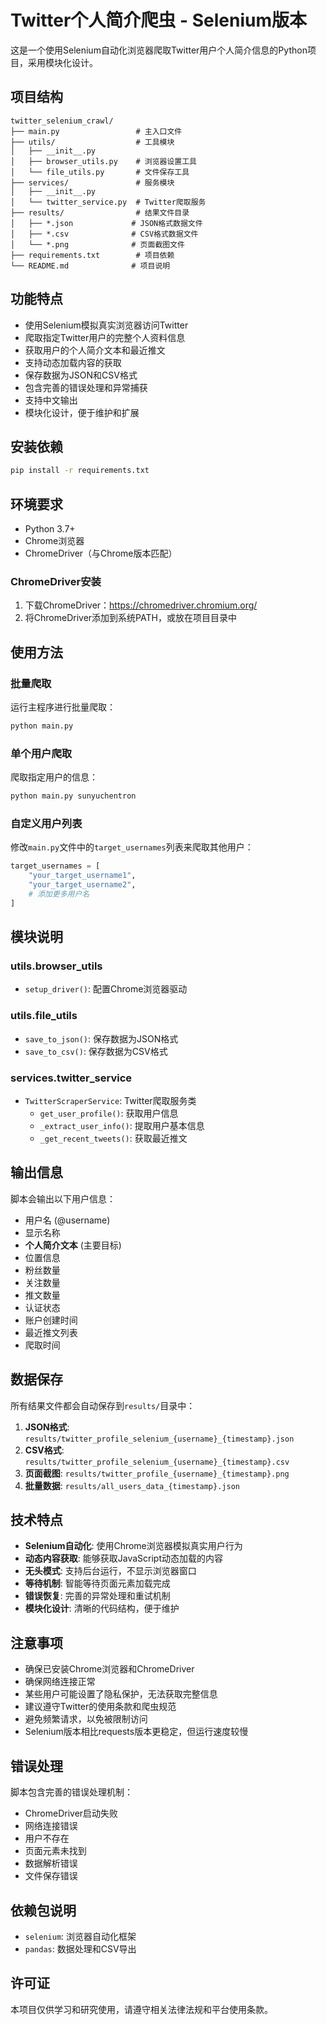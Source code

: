 # Twitter个人简介爬虫 - Selenium版本

这是一个使用Selenium自动化浏览器爬取Twitter用户个人简介信息的Python项目，采用模块化设计。

## 项目结构

```
twitter_selenium_crawl/
├── main.py                 # 主入口文件
├── utils/                  # 工具模块
│   ├── __init__.py
│   ├── browser_utils.py    # 浏览器设置工具
│   └── file_utils.py       # 文件保存工具
├── services/               # 服务模块
│   ├── __init__.py
│   └── twitter_service.py  # Twitter爬取服务
├── results/                # 结果文件目录
│   ├── *.json             # JSON格式数据文件
│   ├── *.csv              # CSV格式数据文件
│   └── *.png              # 页面截图文件
├── requirements.txt        # 项目依赖
└── README.md              # 项目说明
```

## 功能特点

- 使用Selenium模拟真实浏览器访问Twitter
- 爬取指定Twitter用户的完整个人资料信息
- 获取用户的个人简介文本和最近推文
- 支持动态加载内容的获取
- 保存数据为JSON和CSV格式
- 包含完善的错误处理和异常捕获
- 支持中文输出
- 模块化设计，便于维护和扩展

## 安装依赖

```bash
pip install -r requirements.txt
```

## 环境要求

- Python 3.7+
- Chrome浏览器
- ChromeDriver（与Chrome版本匹配）

### ChromeDriver安装

1. 下载ChromeDriver：https://chromedriver.chromium.org/
2. 将ChromeDriver添加到系统PATH，或放在项目目录中

## 使用方法

### 批量爬取

运行主程序进行批量爬取：

```bash
python main.py
```

### 单个用户爬取

爬取指定用户的信息：

```bash
python main.py sunyuchentron
```

### 自定义用户列表

修改`main.py`文件中的`target_usernames`列表来爬取其他用户：

```python
target_usernames = [
    "your_target_username1",
    "your_target_username2",
    # 添加更多用户名
]
```

## 模块说明

### utils.browser_utils
- `setup_driver()`: 配置Chrome浏览器驱动

### utils.file_utils
- `save_to_json()`: 保存数据为JSON格式
- `save_to_csv()`: 保存数据为CSV格式

### services.twitter_service
- `TwitterScraperService`: Twitter爬取服务类
  - `get_user_profile()`: 获取用户信息
  - `_extract_user_info()`: 提取用户基本信息
  - `_get_recent_tweets()`: 获取最近推文

## 输出信息

脚本会输出以下用户信息：

- 用户名 (@username)
- 显示名称
- **个人简介文本** (主要目标)
- 位置信息
- 粉丝数量
- 关注数量
- 推文数量
- 认证状态
- 账户创建时间
- 最近推文列表
- 爬取时间

## 数据保存

所有结果文件都会自动保存到`results/`目录中：

1. **JSON格式**: `results/twitter_profile_selenium_{username}_{timestamp}.json`
2. **CSV格式**: `results/twitter_profile_selenium_{username}_{timestamp}.csv`
3. **页面截图**: `results/twitter_profile_{username}_{timestamp}.png`
4. **批量数据**: `results/all_users_data_{timestamp}.json`

## 技术特点

- **Selenium自动化**: 使用Chrome浏览器模拟真实用户行为
- **动态内容获取**: 能够获取JavaScript动态加载的内容
- **无头模式**: 支持后台运行，不显示浏览器窗口
- **等待机制**: 智能等待页面元素加载完成
- **错误恢复**: 完善的异常处理和重试机制
- **模块化设计**: 清晰的代码结构，便于维护

## 注意事项

- 确保已安装Chrome浏览器和ChromeDriver
- 确保网络连接正常
- 某些用户可能设置了隐私保护，无法获取完整信息
- 建议遵守Twitter的使用条款和爬虫规范
- 避免频繁请求，以免被限制访问
- Selenium版本相比requests版本更稳定，但运行速度较慢

## 错误处理

脚本包含完善的错误处理机制：

- ChromeDriver启动失败
- 网络连接错误
- 用户不存在
- 页面元素未找到
- 数据解析错误
- 文件保存错误

## 依赖包说明

- `selenium`: 浏览器自动化框架
- `pandas`: 数据处理和CSV导出

## 许可证

本项目仅供学习和研究使用，请遵守相关法律法规和平台使用条款。 